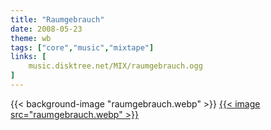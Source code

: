 ```yaml
---
title: "Raumgebrauch"
date: 2008-05-23
theme: wb
tags: ["core","music","mixtape"]
links: [
	music.disktree.net/MIX/raumgebrauch.ogg
]
---
```

{{< background-image "raumgebrauch.webp" >}}
[{{< image src="raumgebrauch.webp" >}}](https://music.disktree.net/MIX/raumgebrauch.ogg)